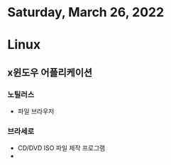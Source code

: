 # Saturday, March 26, 2022
# Linux
## x윈도우 어플리케이션
### 노틸러스
- 파일 브라우저
### 브라세로
- CD/DVD ISO 파일 제작 프로그램
- 